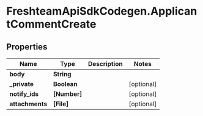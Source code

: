 # FreshteamApiSdkCodegen.ApplicantCommentCreate

## Properties

| Name            | Type         | Description | Notes      |
| --------------- | ------------ | ----------- | ---------- |
| **body**        | **String**   |             |
| **\_private**   | **Boolean**  |             | [optional] |
| **notify_ids**  | **[Number]** |             | [optional] |
| **attachments** | **[File]**   |             | [optional] |
